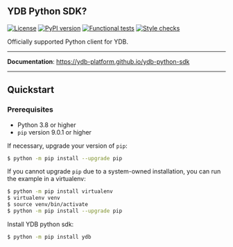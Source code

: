 YDB Python SDK?
---
[![License](https://img.shields.io/badge/License-Apache%202.0-blue.svg)](https://github.com/ydb-platform/ydb/blob/main/LICENSE)
[![PyPI version](https://badge.fury.io/py/ydb.svg)](https://badge.fury.io/py/ydb)
[![Functional tests](https://github.com/ydb-platform/ydb-python-sdk/actions/workflows/tests.yaml/badge.svg)](https://github.com/ydb-platform/ydb-python-sdk/actions/workflows/tests.yaml)
[![Style checks](https://github.com/ydb-platform/ydb-python-sdk/actions/workflows/style.yaml/badge.svg)](https://github.com/ydb-platform/ydb-python-sdk/actions/workflows/style.yaml)

Officially supported Python client for YDB.

---

**Documentation**: <a href="https://ydb-platform.github.io/ydb-python-sdk" target="_blank">https://ydb-platform.github.io/ydb-python-sdk</a>

---

## Quickstart

### Prerequisites

- Python 3.8 or higher
- `pip` version 9.0.1 or higher

If necessary, upgrade your version of `pip`:

```sh
$ python -m pip install --upgrade pip
```

If you cannot upgrade `pip` due to a system-owned installation, you can
run the example in a virtualenv:

```sh
$ python -m pip install virtualenv
$ virtualenv venv
$ source venv/bin/activate
$ python -m pip install --upgrade pip
```

Install YDB python sdk:

```sh
$ python -m pip install ydb
```
